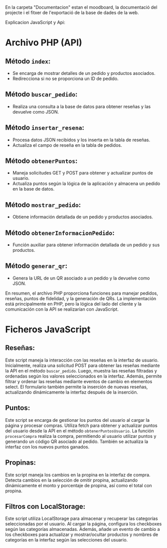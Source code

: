 En la carpeta "Documentacion" estan el moodboard, la documentació del projecte i el fitxer de l'exportació de la base de dades de la web.

Explicacion JavaScript y Api:

# Archivo PHP (API)

## Método `index`:

- Se encarga de mostrar detalles de un pedido y productos asociados.
- Redirecciona si no se proporciona un ID de pedido.

## Método `buscar_pedido`:

- Realiza una consulta a la base de datos para obtener reseñas y las devuelve como JSON.

## Método `insertar_resena`:

- Procesa datos JSON recibidos y los inserta en la tabla de reseñas.
- Actualiza el campo de reseña en la tabla de pedidos.

## Método `obtenerPuntos`:

- Maneja solicitudes GET y POST para obtener y actualizar puntos de usuario.
- Actualiza puntos según la lógica de la aplicación y almacena un pedido en la base de datos.

## Método `mostrar_pedido`:

- Obtiene información detallada de un pedido y productos asociados.

## Método `obtenerInformacionPedido`:

- Función auxiliar para obtener información detallada de un pedido y sus productos.

## Método `generar_qr`:

- Genera la URL de un QR asociado a un pedido y la devuelve como JSON.

En resumen, el archivo PHP proporciona funciones para manejar pedidos, reseñas, puntos de fidelidad, y la generación de QRs. La implementación está principalmente en PHP, pero la lógica del lado del cliente y la comunicación con la API se realizarían con JavaScript.

# Ficheros JavaScript

## Reseñas:

Este script maneja la interacción con las reseñas en la interfaz de usuario. Inicialmente, realiza una solicitud POST para obtener las reseñas mediante la API en el método `buscar_pedido`. Luego, muestra las reseñas filtradas y ordenadas según los valores seleccionados en la interfaz. Además, permite filtrar y ordenar las reseñas mediante eventos de cambio en elementos select. El formulario también permite la inserción de nuevas reseñas, actualizando dinámicamente la interfaz después de la inserción.

## Puntos:

Este script se encarga de gestionar los puntos del usuario al cargar la página y procesar compras. Utiliza fetch para obtener y actualizar puntos del usuario desde la API en el método `obtenerPuntosUsuario`. La función `procesarCompra` realiza la compra, permitiendo al usuario utilizar puntos y generando un código QR asociado al pedido. También se actualiza la interfaz con los nuevos puntos ganados.

## Propinas:

Este script maneja los cambios en la propina en la interfaz de compra. Detecta cambios en la selección de omitir propina, actualizando dinámicamente el monto y porcentaje de propina, así como el total con propina.

## Filtros con LocalStorage:

Este script utiliza LocalStorage para almacenar y recuperar las categorías seleccionadas por el usuario. Al cargar la página, configura los checkboxes según las categorías almacenadas. Además, añade un evento de cambio a los checkboxes para actualizar y mostrar/ocultar productos y nombres de categorías en la interfaz según las selecciones del usuario.
